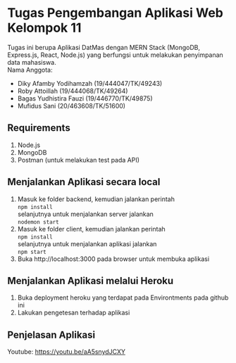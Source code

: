 # Tugas Pengembangan Aplikasi Web Kelompok 11  
Tugas ini berupa Aplikasi DatMas dengan MERN Stack (MongoDB, Express.js, React, Node.js) yang berfungsi untuk melakukan penyimpanan data mahasiswa.  
Nama Anggota:  
- Diky Afamby Yodihamzah      (19/444047/TK/49243)  
- Roby Attoillah					    (19/444068/TK/49264)  
- Bagas Yudhistira Fauzi			(19/446770/TK/49875)  
- Mufidus Sani 					      (20/463608/TK/51600)  

## Requirements  
1. Node.js  
2. MongoDB  
3. Postman (untuk melakukan test pada API)  

## Menjalankan Aplikasi secara local  
1. Masuk ke folder backend, kemudian jalankan perintah  
```npm install```  
selanjutnya untuk menjalankan server jalankan  
```nodemon start```
2. Masuk ke folder client, kemudian jalankan perintah  
```npm install```  
selanjutnya untuk menjalankan aplikasi jalankan  
```npm start```
3. Buka http://localhost:3000 pada browser untuk membuka aplikasi  

## Menjalankan Aplikasi melalui Heroku  
1. Buka deployment heroku yang terdapat pada Environtments pada github ini  
2. Lakukan pengetesan terhadap aplikasi  


## Penjelasan Aplikasi  
Youtube: https://youtu.be/aA5snydJCXY  
